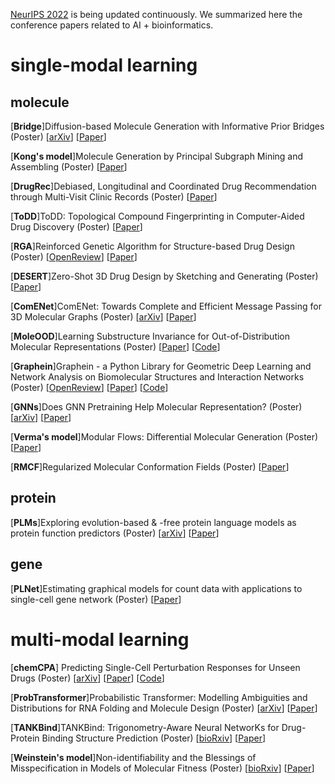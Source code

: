 [NeurIPS 2022](https://nips.cc/Conferences/2022/Schedule) is being updated continuously. We summarized here the conference papers related to AI + bioinformatics.

# single-modal learning

## molecule

[**Bridge**]Diffusion-based Molecule Generation with Informative Prior Bridges (Poster) [[arXiv](https://arxiv.org/abs/2209.00865)] [[Paper](https://nips.cc/Conferences/2022/Schedule?showEvent=54485)]

[**Kong's model**]Molecule Generation by Principal Subgraph Mining and Assembling (Poster) [[Paper](https://nips.cc/Conferences/2022/Schedule?showEvent=54335)]

[**DrugRec**]Debiased, Longitudinal and Coordinated Drug Recommendation through Multi-Visit Clinic Records (Poster)  [[Paper](https://nips.cc/Conferences/2022/Schedule?showEvent=54364)]

[**ToDD**]ToDD: Topological Compound Fingerprinting in Computer-Aided Drug Discovery (Poster) [[Paper](https://nips.cc/Conferences/2022/Schedule?showEvent=54750)]

[**RGA**]Reinforced Genetic Algorithm for Structure-based Drug Design (Poster) [[OpenReview](https://openreview.net/pdf?id=_Sfd-icezCa)] \[[Paper](https://nips.cc/Conferences/2022/Schedule?showEvent=54077)] 

[**DESERT**]Zero-Shot 3D Drug Design by Sketching and Generating (Poster) [[Paper](https://nips.cc/Conferences/2022/Schedule?showEvent=54457)]

[**ComENet**]ComENet: Towards Complete and Efficient Message Passing for 3D Molecular Graphs (Poster) [[arXiv](https://arxiv.org/abs/2206.08515)] [[Paper](https://nips.cc/Conferences/2022/Schedule?showEvent=52940)]

[**MoleOOD**]Learning Substructure Invariance for Out-of-Distribution Molecular Representations (Poster) [[Paper](https://nips.cc/Conferences/2022/Schedule?showEvent=55440)] [[Code](https://github.com/divelab/DIG)]

[**Graphein**]Graphein - a Python Library for Geometric Deep Learning and Network Analysis on Biomolecular Structures and Interaction Networks (Poster) [[OpenReview](https://openreview.net/pdf?id=nNof5wC9kD)] [[Paper](https://nips.cc/Conferences/2022/Schedule?showEvent=52852)] [[Code](https://anonymous.4open.science/r/graphein-3472/README.md)]

[**GNNs**]Does GNN Pretraining Help Molecular Representation? (Poster) [[arXiv](https://arxiv.org/abs/2207.06010)] [[Paper](https://nips.cc/Conferences/2022/Schedule?showEvent=53060)]

[**Verma's model**]Modular Flows: Differential Molecular Generation (Poster) [[Paper](https://nips.cc/Conferences/2022/Schedule?showEvent=53126)]

[**RMCF**]Regularized Molecular Conformation Fields (Poster) [[Paper](https://nips.cc/Conferences/2022/Schedule?showEvent=53277)]



## protein

[**PLMs**]Exploring evolution-based & -free protein language models as protein function predictors (Poster) [[arXiv](https://arxiv.org/abs/2206.06583)] [[Paper](https://nips.cc/Conferences/2022/Schedule?showEvent=54277)]




## gene
[**PLNet**]Estimating graphical models for count data with applications to single-cell gene network (Poster) [[Paper](https://nips.cc/Conferences/2022/Schedule?showEvent=54586)]



# multi-modal learning
[**chemCPA**] Predicting Single-Cell Perturbation Responses for Unseen Drugs (Poster) [[arXiv](https://arxiv.org/abs/2204.13545)] \[[Paper](https://nips.cc/Conferences/2022/Schedule?showEvent=53227)] \[[Code](https://github.com/theislab/chemCPA)\]

[**ProbTransformer**]Probabilistic Transformer: Modelling Ambiguities and Distributions for RNA Folding and Molecule Design (Poster) [[arXiv](https://arxiv.org/abs/2205.13927)] \[[Paper](https://nips.cc/Conferences/2022/Schedule?showEvent=53270)]

[**TANKBind**]TANKBind: Trigonometry-Aware Neural NetworKs for Drug-Protein Binding Structure Prediction (Poster) [[bioRxiv](https://www.biorxiv.org/content/10.1101/2022.06.06.495043v1.abstract)] [[Paper](https://nips.cc/Conferences/2022/Schedule?showEvent=54430)]

[**Weinstein's model**]Non-identifiability and the Blessings of Misspecification in Models of Molecular Fitness (Poster) [[bioRxiv](https://www.biorxiv.org/content/10.1101/2022.01.29.478324.abstract)] [[Paper](https://nips.cc/Conferences/2022/Schedule?showEvent=53815)]


